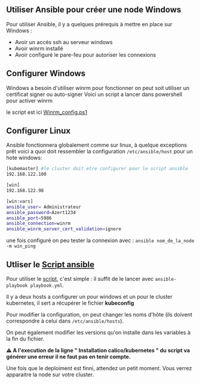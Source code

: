## Utiliser Ansible pour créer une node Windows

Pour utiliser Ansible, il y a quelques prérequis à mettre en place sur Windows :

- Avoir un accés ssh au serveur windows
- Avoir winrm installé
- Avoir configuré le pare-feu pour autoriser les connexions

## Configurer Windows

Windows a besoin d'utiliser winrm pour fonctionner on peut soit utiliser un certificat signer ou auto-signer Voici un script a lancer dans powershell pour activer winrm

le script est ici [Winrm_config.ps1](https://git.bu-dsa.si.c-s.fr/lbouakka/Kubernetes_calico_and_windows_node/src/branch/main/windows-node/Deploiment_Ansible/Winrm_config.ps1)

## Configurer Linux
Ansible fonctionnera globalement comme sur linux, à quelque exceptions prêt voici a quoi doit ressembler la configuration ```/etc/ansible/host``` pour un hote windows:

```Bash
[kubemaster] #le cluster doit etre configurer pour le script ansible
192.168.122.100

[win]
192.168.122.98

[win:vars]
ansible_user= Administrateur
ansible_password=Azert1234
ansible_port=5986
ansible_connection=winrm
ansible_winrm_server_cert_validation=ignore
```

une fois configuré on peu tester la connexion avec : ``` ansible nom_de_la_node -m win_ping ```

## Utliser le [Script ansible](https://git.bu-dsa.si.c-s.fr/lbouakka/Kubernetes_calico_and_windows_node/src/branch/main/windows-node/playbook.yml)

Pour utiliser le [script](https://git.bu-dsa.si.c-s.fr/lbouakka/Kubernetes_calico_and_windows_node/src/branch/main/windows-node/Deploiment_Ansible/playbook.yml), c'est simple : il suffit de le lancer avec ```ansible-playbook playbook.yml```.

Il y a deux hosts a configurer un pour windows et un pour le cluster kubernetes, il sert a récupérer le fichier **kubeconfig**

Pour modifier la configuration, on peut changer les noms d'hôte (ils doivent correspondre à celui dans ```/etc/ansible/hosts```).

On peut également modifier les versions qu'on installe dans les variables à la fin du fichier.

**⚠️ A l'execution de la ligne " Installation calico/kubernetes " du script va générer une erreur il ne faut pas en tenir compte.**

Une fois que le deploiment est finni, attendez un petit moment. Vous verrez apparaitre la node sur votre cluster.
